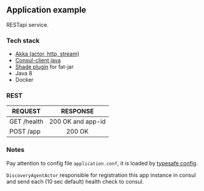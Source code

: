 ## Application example

RESTapi service.

### Tech stack

* [Akka (actor, http, stream)](https://akka.io/)
* [Consul-client java](https://github.com/rickfast/consul-client)
* [Shade plugin](https://maven.apache.org/plugins/maven-shade-plugin/) for fat-jar
* Java 8
* Docker

### REST

| REQUEST             | RESPONSE            | 
| -------------       |:-------------:      | 
| GET /health         | 200 OK and app-id   | 
| POST /app           | 200 OK              | 


### Notes

Pay attention to config file `application.conf`, it is loaded by [typesafe config](https://github.com/lightbend/config).

`DiscoveryAgentActor` responsible for registration this app instance in consul and send each (10 sec default) health check to consul.



